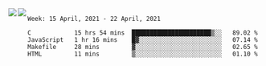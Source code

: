 <a href="https://github.com/anuraghazra/github-readme-stats">
  <img align="left" src="https://github-readme-stats.vercel.app/api?username=Tanesan&count_private=true&show_icons=true" />
</a>
<a href="https://github.com/anuraghazra/github-readme-stats">
  <img align="left" src="https://github-readme-stats.vercel.app/api/top-langs/?username=Tanesan" />
</a>

<!--START_SECTION:waka-->
```text
Week: 15 April, 2021 - 22 April, 2021

C            15 hrs 54 mins  ██████████████████████▒░░   89.02 % 
JavaScript   1 hr 16 mins    █▓░░░░░░░░░░░░░░░░░░░░░░░   07.14 % 
Makefile     28 mins         ▓░░░░░░░░░░░░░░░░░░░░░░░░   02.65 % 
HTML         11 mins         ▒░░░░░░░░░░░░░░░░░░░░░░░░   01.10 % 
```
<!--END_SECTION:waka-->
